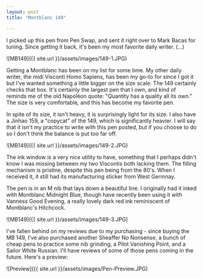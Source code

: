 ```yaml
---
layout: post
title: "Montblanc 149"

---
```


I picked up this pen from Pen Swap, and sent it right over to Mark Bacas for tuning.  Since getting it back, it's been my most favorite daily writer. (...)

![MB149]({{ site.url }}/assets/images/149-1.JPG)

<!--more-->

Getting a Montblanc has been on my list for some time.  My other daily writer, the midi Visconti Homo Sapiens, has been my go-to for since I got it but I've wanted something a little bigger on the size scale.  The 149 certainly checks that box.  It's certainly the largest pen that I own, and kind of reminds me of the old Napoléon quote: "Quantity has a quality all its own."  The size is very comfortable, and this has become my favorite pen.

In spite of its size, it isn't heavy, it is surprisingly light for its size.  I also have a Jinhao 159, a "copycat" of the 149, which is significantly heavier.  I will say that it isn't my practice to write with this pen posted, but if you choose to do so I don't think the balance is put too far off.

![MB149]({{ site.url }}/assets/images/149-2.JPG)

The ink window is a very nice utility to have, something that I perhaps didn't know I was missing between my two Viscontis both lacking them.  The filling mechanism is pristine, despite this pen being from the 80's.  When I received it, it still had its manufacturing sticker from West Germnay.

The pen is in an M nib that lays down a beautiful line.  I originally had it inked with Montblanc Midnight Blue, though have recently been using it with Vanness Good Evening, a really lovely dark red ink reminiscent of Montblanc's Hitchcock.

![MB149]({{ site.url }}/assets/images/149-3.JPG)

I've fallen behind on my reviews due to my purchasing - since buying the MB 149, I've also purchased another Sheaffer No Nonsense, a bunch of cheap pens to practice some nib grinding, a Pilot Vanishing Point, and a Sailor White Russian.  I'll have reviews of some of those pens coming in the future.  Here's a preview:

![Preview]({{ site.url }}/assets/images/Pen-Preview.JPG)